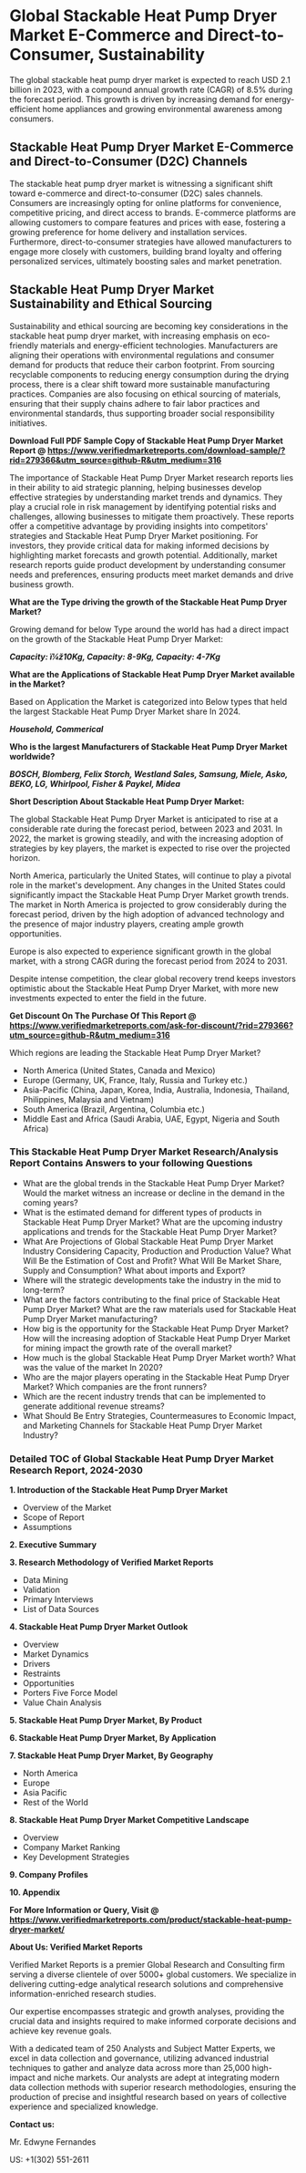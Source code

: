 <h1>Global Stackable Heat Pump Dryer Market E-Commerce and Direct-to-Consumer, Sustainability</h1><p class=""><p>The global stackable heat pump dryer market is expected to reach USD 2.1 billion in 2023, with a compound annual growth rate (CAGR) of 8.5% during the forecast period. This growth is driven by increasing demand for energy-efficient home appliances and growing environmental awareness among consumers.</p><h2>Stackable Heat Pump Dryer Market E-Commerce and Direct-to-Consumer (D2C) Channels</h2><p>The stackable heat pump dryer market is witnessing a significant shift toward e-commerce and direct-to-consumer (D2C) sales channels. Consumers are increasingly opting for online platforms for convenience, competitive pricing, and direct access to brands. E-commerce platforms are allowing customers to compare features and prices with ease, fostering a growing preference for home delivery and installation services. Furthermore, direct-to-consumer strategies have allowed manufacturers to engage more closely with customers, building brand loyalty and offering personalized services, ultimately boosting sales and market penetration.</p><h2>Stackable Heat Pump Dryer Market Sustainability and Ethical Sourcing</h2><p>Sustainability and ethical sourcing are becoming key considerations in the stackable heat pump dryer market, with increasing emphasis on eco-friendly materials and energy-efficient technologies. Manufacturers are aligning their operations with environmental regulations and consumer demand for products that reduce their carbon footprint. From sourcing recyclable components to reducing energy consumption during the drying process, there is a clear shift toward more sustainable manufacturing practices. Companies are also focusing on ethical sourcing of materials, ensuring that their supply chains adhere to fair labor practices and environmental standards, thus supporting broader social responsibility initiatives.</p></p><p class=""><strong>Download Full PDF Sample Copy of Stackable Heat Pump Dryer Market Report @ <a href="https://www.verifiedmarketreports.com/download-sample/?rid=279366&utm_source=github-R&utm_medium=316" target="_blank">https://www.verifiedmarketreports.com/download-sample/?rid=279366&utm_source=github-R&utm_medium=316</a></strong></p><p>The importance of&nbsp;Stackable Heat Pump Dryer Market research reports lies in their ability to aid strategic planning, helping businesses develop effective strategies by understanding market trends and dynamics. They play a crucial role in risk management by identifying potential risks and challenges, allowing businesses to mitigate them proactively. These reports offer a competitive advantage by providing insights into competitors' strategies and Stackable Heat Pump Dryer Market positioning. For investors, they provide critical data for making informed decisions by highlighting market forecasts and growth potential. Additionally, market research reports guide product development by understanding consumer needs and preferences, ensuring products meet market demands and drive business growth.</p><p><strong>What are the&nbsp;Type driving the growth of the Stackable Heat Pump Dryer Market?</strong></p><p id="" class="">Growing demand for below Type around the world has had a direct impact on the growth of the Stackable Heat Pump Dryer Market:</p><p class=""><em><strong>Capacity: ï¼ž10Kg, Capacity: 8-9Kg, Capacity: 4-7Kg</strong></em></p><p class=""><strong>What are the&nbsp;Applications&nbsp;of Stackable Heat Pump Dryer Market available in the Market?</strong></p><p id="" class="">Based on Application the Market is categorized into Below types that held the largest Stackable Heat Pump Dryer Market share In 2024.</p><p class=""><em><strong>Household, Commerical</strong></em></p><p class=""><strong>Who is the largest Manufacturers of Stackable Heat Pump Dryer Market worldwide?</strong></p><p><em><strong>BOSCH, Blomberg, Felix Storch, Westland Sales, Samsung, Miele, Asko, BEKO, LG, Whirlpool, Fisher & Paykel, Midea</strong></em></p><p id="" class=""><strong>Short Description About Stackable Heat Pump Dryer Market:</strong></p><p>The global Stackable Heat Pump Dryer Market is anticipated to rise at a considerable rate during the forecast period, between 2023 and 2031. In 2022, the market is growing steadily, and with the increasing adoption of strategies by key players, the market is expected to rise over the projected horizon.</p><p>North America, particularly the United States, will continue to play a pivotal role in the market's development. Any changes in the United States could significantly impact the Stackable Heat Pump Dryer Market growth trends. The market in North America is projected to grow considerably during the forecast period, driven by the high adoption of advanced technology and the presence of major industry players, creating ample growth opportunities.</p><p>Europe is also expected to experience significant growth in the global market, with a strong CAGR during the forecast period from 2024 to 2031.</p><p>Despite intense competition, the clear global recovery trend keeps investors optimistic about the Stackable Heat Pump Dryer Market, with more new investments expected to enter the field in the future.</p><p id="" class=""><strong>Get Discount On The Purchase Of This Report @ <a href="https://www.verifiedmarketreports.com/ask-for-discount/?rid=279366?utm_source=github-R&utm_medium=316" target="_blank">https://www.verifiedmarketreports.com/ask-for-discount/?rid=279366?utm_source=github-R&utm_medium=316</a></strong></p><p class="">Which regions are leading the Stackable Heat Pump Dryer Market?</p><ul><li>North America (United States, Canada and Mexico)</li><li>Europe (Germany, UK, France, Italy, Russia and Turkey etc.)</li><li>Asia-Pacific (China, Japan, Korea, India, Australia, Indonesia, Thailand, Philippines, Malaysia and Vietnam)</li><li>South America (Brazil, Argentina, Columbia etc.)</li><li>Middle East and Africa (Saudi Arabia, UAE, Egypt, Nigeria and South Africa)</li></ul><h3 id="" class="">This Stackable Heat Pump Dryer Market Research/Analysis Report Contains Answers to your following Questions</h3><ul><li>What are the global trends in the Stackable Heat Pump Dryer Market? Would the market witness an increase or decline in the demand in the coming years?</li><li>What is the estimated demand for different types of products in Stackable Heat Pump Dryer Market? What are the upcoming industry applications and trends for the Stackable Heat Pump Dryer Market?</li><li>What Are Projections of Global Stackable Heat Pump Dryer Market Industry Considering Capacity, Production and Production Value? What Will Be the Estimation of Cost and Profit? What Will Be Market Share, Supply and Consumption? What about imports and Export?</li><li>Where will the strategic developments take the industry in the mid to long-term?</li><li>What are the factors contributing to the final price of Stackable Heat Pump Dryer Market? What are the raw materials used for Stackable Heat Pump Dryer Market manufacturing?</li><li>How big is the opportunity for the Stackable Heat Pump Dryer Market? How will the increasing adoption of Stackable Heat Pump Dryer Market for mining impact the growth rate of the overall market?</li><li>How much is the global Stackable Heat Pump Dryer Market worth? What was the value of the market In 2020?</li><li>Who are the major players operating in the Stackable Heat Pump Dryer Market? Which companies are the front runners?</li><li>Which are the recent industry trends that can be implemented to generate additional revenue streams?</li><li>What Should Be Entry Strategies, Countermeasures to Economic Impact, and Marketing Channels for Stackable Heat Pump Dryer Market Industry?</li></ul><h3 id="" class="">Detailed TOC of Global Stackable Heat Pump Dryer Market Research Report, 2024-2030</h3><p id="" class=""><strong>1. Introduction of the Stackable Heat Pump Dryer Market</strong></p><ul><li>Overview of the Market</li><li>Scope of Report</li><li>Assumptions</li></ul><p id="" class=""><strong>2. Executive Summary</strong></p><p id="" class=""><strong>3. Research Methodology of Verified Market Reports</strong></p><ul><li>Data Mining</li><li>Validation</li><li>Primary Interviews</li><li>List of Data Sources</li></ul><p id="" class=""><strong>4. Stackable Heat Pump Dryer Market Outlook</strong></p><ul><li>Overview</li><li>Market Dynamics</li><li>Drivers</li><li>Restraints</li><li>Opportunities</li><li>Porters Five Force Model</li><li>Value Chain Analysis</li></ul><p id="" class=""><strong>5. Stackable Heat Pump Dryer Market, By Product</strong></p><p id="" class=""><strong>6. Stackable Heat Pump Dryer Market, By Application</strong></p><p id="" class=""><strong>7. Stackable Heat Pump Dryer Market, By Geography</strong></p><ul><li>North America</li><li>Europe</li><li>Asia Pacific</li><li>Rest of the World</li></ul><p id="" class=""><strong>8. Stackable Heat Pump Dryer Market Competitive Landscape</strong></p><ul><li>Overview</li><li>Company Market Ranking</li><li>Key Development Strategies</li></ul><p id="" class=""><strong>9. Company Profiles</strong></p><p id="" class=""><strong>10. Appendix</strong></p><p id="" class=""><strong>For More Information or Query, Visit @ <a href="https://www.verifiedmarketreports.com/product/stackable-heat-pump-dryer-market/" target="_blank">https://www.verifiedmarketreports.com/product/stackable-heat-pump-dryer-market/</a></strong></p><p id="" class=""><strong>About Us: Verified Market Reports</strong></p><p id="" class="">Verified Market Reports is a premier Global Research and Consulting firm serving a diverse clientele of over 5000+ global customers. We specialize in delivering cutting-edge analytical research solutions and comprehensive information-enriched research studies.</p><p id="" class="">Our expertise encompasses strategic and growth analyses, providing the crucial data and insights required to make informed corporate decisions and achieve key revenue goals.</p><p id="" class="">With a dedicated team of 250 Analysts and Subject Matter Experts, we excel in data collection and governance, utilizing advanced industrial techniques to gather and analyze data across more than 25,000 high-impact and niche markets. Our analysts are adept at integrating modern data collection methods with superior research methodologies, ensuring the production of precise and insightful research based on years of collective experience and specialized knowledge.</p><p id="" class=""><strong>Contact us:</strong></p><p id="" class="">Mr. Edwyne Fernandes</p><p id="" class="">US: +1(302) 551-2611</p>